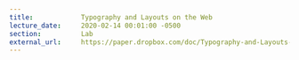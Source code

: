 ```yaml
---
title:            Typography and Layouts on the Web
lecture_date:     2020-02-14 00:01:00 -0500
section:          Lab
external_url:     https://paper.dropbox.com/doc/Typography-and-Layouts-on-the-Web--AuVWeK6rDXqxmgKhFMamvTYoAg-dn6JY3DKILDMfZyLI1pxE
---
```

